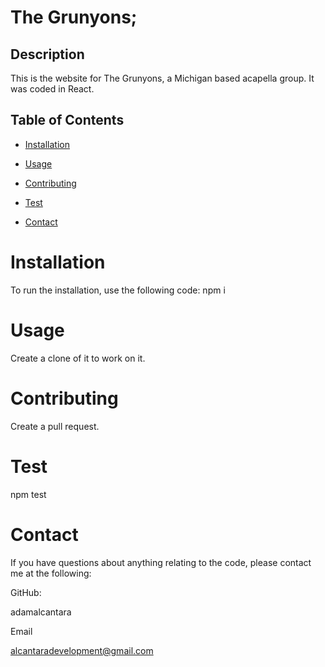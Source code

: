 # The Grunyons;
   

  ## Description 
This is the website for The Grunyons, a Michigan based acapella group. It was coded in React.
  ## Table of Contents 

  * [Installation](#installation)
  * [Usage](#usage)
  
  * [Contributing](#contributing)
  * [Test](#test)
  * [Contact](#contact)

  # Installation
  To run the installation, use the following code:
  npm i

  # Usage
  Create a clone of it to work on it.


  
   
  
  # Contributing
  Create a pull request.

  # Test
  npm test

  # Contact
  If you have questions about anything relating to the code, please contact me at the following: 

  
  GitHub: 

  adamalcantara 

  Email 

  alcantaradevelopment@gmail.com 

  
